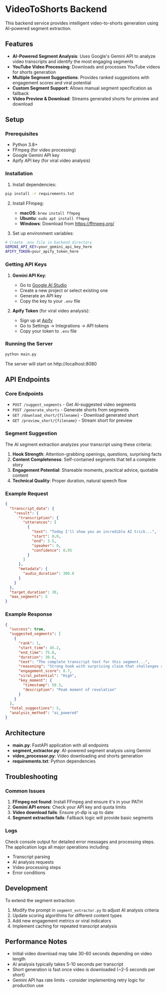 # VideoToShorts Backend

This backend service provides intelligent video-to-shorts generation using AI-powered segment extraction.

## Features

- **AI-Powered Segment Analysis**: Uses Google's Gemini API to analyze video transcripts and identify the most engaging segments
- **YouTube Video Processing**: Downloads and processes YouTube videos for shorts generation
- **Multiple Segment Suggestions**: Provides ranked suggestions with engagement scores and viral potential
- **Custom Segment Support**: Allows manual segment specification as fallback
- **Video Preview & Download**: Streams generated shorts for preview and download

## Setup

### Prerequisites

- Python 3.8+
- FFmpeg (for video processing)
- Google Gemini API key
- Apify API key (for viral video analysis)

### Installation

1. Install dependencies:
```bash
pip install -r requirements.txt
```

2. Install FFmpeg:
   - **macOS**: `brew install ffmpeg`
   - **Ubuntu**: `sudo apt install ffmpeg`
   - **Windows**: Download from https://ffmpeg.org/

3. Set up environment variables:
```bash
# Create .env file in backend directory
GEMINI_API_KEY=your_gemini_api_key_here
APIFY_TOKEN=your_apify_token_here
```

### Getting API Keys

1. **Gemini API Key**:
   - Go to [Google AI Studio](https://makersuite.google.com/)
   - Create a new project or select existing one
   - Generate an API key
   - Copy the key to your `.env` file

2. **Apify Token** (for viral video analysis):
   - Sign up at [Apify](https://apify.com/)
   - Go to Settings → Integrations → API tokens
   - Copy your token to `.env` file

### Running the Server

```bash
python main.py
```

The server will start on http://localhost:8080

## API Endpoints

### Core Endpoints

- `POST /suggest_segments` - Get AI-suggested video segments
- `POST /generate_shorts` - Generate shorts from segments  
- `GET /download_short/{filename}` - Download generated short
- `GET /preview_short/{filename}` - Stream short for preview

### Segment Suggestion

The AI segment extraction analyzes your transcript using these criteria:

1. **Hook Strength**: Attention-grabbing openings, questions, surprising facts
2. **Content Completeness**: Self-contained segments that tell a complete story
3. **Engagement Potential**: Shareable moments, practical advice, quotable content
4. **Technical Quality**: Proper duration, natural speech flow

### Example Request

```json
{
  "transcript_data": {
    "result": {
      "transcription": {
        "utterances": [
          {
            "text": "Today I'll show you an incredible AI trick...",
            "start": 0.0,
            "end": 3.5,
            "speaker": 0,
            "confidence": 0.95
          }
        ]
      },
      "metadata": {
        "audio_duration": 300.0
      }
    }
  },
  "target_duration": 30,
  "max_segments": 5
}
```

### Example Response

```json
{
  "success": true,
  "suggested_segments": [
    {
      "rank": 1,
      "start_time": 45.2,
      "end_time": 75.8,
      "duration": 30.6,
      "text": "The complete transcript text for this segment...",
      "reasoning": "Strong hook with surprising claim that challenges assumptions...",
      "engagement_score": 8.7,
      "viral_potential": "High",
      "key_moment": {
        "timestamp": 58.3,
        "description": "Peak moment of revelation"
      }
    }
  ],
  "total_suggestions": 5,
  "analysis_method": "ai_powered"
}
```

## Architecture

- **main.py**: FastAPI application with all endpoints
- **segment_extractor.py**: AI-powered segment analysis using Gemini
- **video_processor.py**: Video downloading and shorts generation
- **requirements.txt**: Python dependencies

## Troubleshooting

### Common Issues

1. **FFmpeg not found**: Install FFmpeg and ensure it's in your PATH
2. **Gemini API errors**: Check your API key and quota limits
3. **Video download fails**: Ensure yt-dlp is up to date
4. **Segment extraction fails**: Fallback logic will provide basic segments

### Logs

Check console output for detailed error messages and processing steps. The application logs all major operations including:
- Transcript parsing
- AI analysis requests
- Video processing steps
- Error conditions

## Development

To extend the segment extraction:

1. Modify the prompt in `segment_extractor.py` to adjust AI analysis criteria
2. Update scoring algorithms for different content types
3. Add new engagement metrics or viral indicators
4. Implement caching for repeated transcript analysis

## Performance Notes

- Initial video download may take 30-60 seconds depending on video length
- AI analysis typically takes 5-10 seconds per transcript
- Short generation is fast once video is downloaded (~2-5 seconds per short)
- Gemini API has rate limits - consider implementing retry logic for production use
